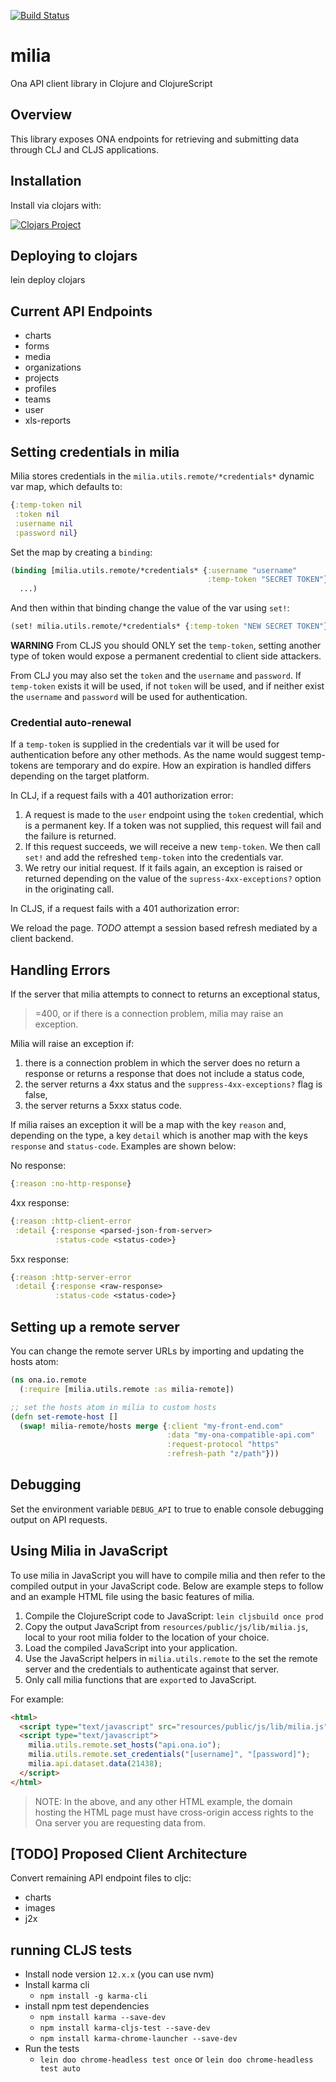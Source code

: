 [![Build Status](https://travis-ci.org/onaio/milia.svg?branch=master)](https://travis-ci.org/onaio/milia)

# milia
Ona API client library in Clojure and ClojureScript

## Overview
This library exposes ONA endpoints for retrieving and submitting data through CLJ and CLJS applications.

## Installation

Install via clojars with:

[![Clojars Project](http://clojars.org/onaio/milia/latest-version.svg)](http://clojars.org/onaio/milia)

## Deploying to clojars

lein deploy clojars

## Current API Endpoints
* charts
* forms
* media
* organizations
* projects
* profiles
* teams
* user
* xls-reports

## Setting credentials in milia

Milia stores credentials in the `milia.utils.remote/*credentials*` dynamic var
map, which defaults to:

```clojure
{:temp-token nil
 :token nil
 :username nil
 :password nil}
```

Set the map by creating a `binding`:

```clojure
(binding [milia.utils.remote/*credentials* {:username "username"
                                            :temp-token "SECRET TOKEN"}]
  ...)
```

And then within that binding change the value of the var using `set!`:
```clojure
(set! milia.utils.remote/*credentials* {:temp-token "NEW SECRET TOKEN"})
```

**WARNING** From CLJS you should ONLY set the `temp-token`, setting another
type of token would expose a permanent credential to client side attackers.

From CLJ you may also set the `token` and the `username` and `password`. If
`temp-token` exists it will be used, if not `token` will be used, and if
neither exist the `username` and `password` will be used for authentication.

### Credential auto-renewal

If a `temp-token` is supplied in the credentials var it will be used for
authentication before any other methods. As the name would suggest temp-tokens
are temporary and do expire. How an expiration is handled differs depending on
the target platform.

In CLJ, if a request fails with a 401 authorization error:

1. A request is made to the `user` endpoint using the `token` credential,
which is a permanent key. If a token was not supplied, this request will fail
and the failure is returned.
2. If this request succeeds, we will receive a new `temp-token`. We then call
`set!` and add the refreshed `temp-token` into the credentials var.
3. We retry our initial request. If it fails again, an exception is raised
or returned depending on the value of the `supress-4xx-exceptions?` option
in the originating call.

In CLJS, if a request fails with a 401 authorization error:

We reload the page. *TODO* attempt a session based refresh mediated by
a client backend.

## Handling Errors

If the server that milia attempts to connect to returns an exceptional status,
>=400, or if there is a connection problem, milia may raise an exception.

Milia will raise an exception if:

1. there is a connection problem in which the server does no return a response
   or returns a response that does not include a status code,
2. the server returns a 4xx status and the `suppress-4xx-exceptions?` flag is
    false,
3. the server returns a 5xxx status code.

If milia raises an exception it will be a map with the key `reason` and,
depending on the type, a key `detail` which is another map with the keys
`response` and `status-code`. Examples are shown below:

No response:
```clojure
{:reason :no-http-response}
```

4xx response:
```clojure
{:reason :http-client-error
 :detail {:response <parsed-json-from-server>
          :status-code <status-code>}
```

5xx response:
```clojure
{:reason :http-server-error
 :detail {:response <raw-response>
          :status-code <status-code>}
```

## Setting up a remote server
You can change the remote server URLs by importing and updating the hosts atom:

```clojure
(ns ona.io.remote
  (:require [milia.utils.remote :as milia-remote])

;; set the hosts atom in milia to custom hosts
(defn set-remote-host [] 
  (swap! milia-remote/hosts merge {:client "my-front-end.com"
                                   :data "my-ona-compatible-api.com"
                                   :request-protocol "https"
                                   :refresh-path "z/path"}))
```

## Debugging

Set the environment variable `DEBUG_API` to true to enable console debugging output on API requests.

## Using Milia in JavaScript

To use milia in JavaScript you will have to compile milia and then refer to the compiled output in your JavaScript code.
Below are example steps to follow and an example HTML file using the basic features of milia.

1. Compile the ClojureScript code to JavaScript: `lein cljsbuild once prod`
2. Copy the output JavaScript from `resources/public/js/lib/milia.js`, local to your root milia folder to the location of your choice.
3. Load the compiled JavaScript into your application.
3. Use the JavaScript helpers in `milia.utils.remote` to the set the remote server and the credentials to authenticate against that server.
4. Only call milia functions that are `export`ed to JavaScript.

For example:

```html
<html>
  <script type="text/javascript" src="resources/public/js/lib/milia.js"></script>
  <script type="text/javascript">
    milia.utils.remote.set_hosts("api.ona.io");
    milia.utils.remote.set_credentials("[username]", "[password]");
    milia.api.dataset.data(21438);
  </script>
</html>
```

> NOTE: In the above, and any other HTML example, the domain hosting the HTML page must have cross-origin access rights to the Ona server you are requesting data from.

## [TODO] Proposed Client Architecture

Convert remaining API endpoint files to cljc:

* charts
* images
* j2x
## running CLJS tests
- Install node version `12.x.x` (you can use nvm)
- Install karma cli
    - `npm install -g karma-cli`
- install npm test dependencies
    - `npm install karma --save-dev`
    - `npm install karma-cljs-test --save-dev`
    - `npm install karma-chrome-launcher --save-dev`
- Run the tests
    - `lein doo chrome-headless test once` or `lein doo chrome-headless test auto`
